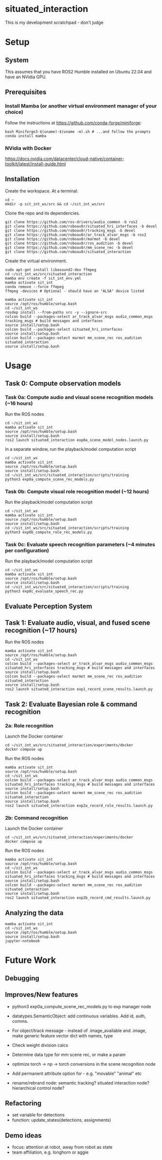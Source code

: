 # situated_interaction
This is my development scratchpad - don't judge

# Setup

## System
This assumes that you have ROS2 Humble installed on Ubuntu 22.04 and have an NVidia GPU.

## Prerequisites
### Install Mamba (or another virtual environment manager of your choice)
Follow the instructions at https://github.com/conda-forge/miniforge:
```curl -L -O "https://github.com/conda-forge/miniforge/releases/latest/download/Miniforge3-$(uname)-$(uname -m).sh"
bash Miniforge3-$(uname)-$(uname -m).sh # ...and follow the prompts
conda install mamba
```
### NVidia with Docker
https://docs.nvidia.com/datacenter/cloud-native/container-toolkit/latest/install-guide.html

## Installation
Create the workspace. At a terminal:
```
cd ~
mkdir -p sit_int_ws/src && cd ~/sit_int_ws/src
```

Clone the repo and its dependencies.
```
git clone https://github.com/ros-drivers/audio_common -b ros2
git clone https://github.com/roboav8r/situated_hri_interfaces -b devel
git clone https://github.com/roboav8r/tracking_msgs -b devel
git clone https://github.com/roboav8r/ar_track_alvar_msgs -b ros2
git clone https://github.com/roboav8r/marmot -b devel
git clone https://github.com/roboav8r/ros_audition -b devel
git clone https://github.com/roboav8r/mm_scene_rec -b devel
git clone https://github.com/roboav8r/situated_interaction

```

Create the virtual environment.
```
sudo apt-get install libasound2-dev ffmpeg
cd ~/sit_int_ws/src/situated_interaction
mamba env create -f sit_int_env.yml
mamba activate sit_int
conda remove --force ffmpeg
ffmpeg -devices # Optional - should have an "ALSA" device listed
```

```
mamba activate sit_int
source /opt/ros/humble/setup.bash
cd ~/sit_int_ws
rosdep install --from-paths src -y --ignore-src
colcon build --packages-select ar_track_alvar_msgs audio_common_msgs tracking_msgs # build messages and interfaces
source install/setup.bash
colcon build --packages-select situated_hri_interfaces
source install/setup.bash
colcon build --packages-select marmot mm_scene_rec ros_audition situated_interaction
source install/setup.bash
```

# Usage
## Task 0: Compute observation models

### Task 0a: Compute audio and visual scene recognition models (~16 hours)
Run the ROS nodes
```
cd ~/sit_int_ws
mamba activate sit_int
source /opt/ros/humble/setup.bash
source install/setup.bash
ros2 launch situated_interaction exp0a_scene_model_nodes.launch.py
```

In a separate window, run the playback/model computation script
```
cd ~/sit_int_ws
mamba activate sit_int
source /opt/ros/humble/setup.bash
source install/setup.bash
cd ~/sit_int_ws/src/situated_interaction/scripts/training
python3 exp0a_compute_scene_rec_models.py
```

### Task 0b: Compute visual role recognition model (~12 hours)
Run the playback/model computation script
```
cd ~/sit_int_ws
mamba activate sit_int
source /opt/ros/humble/setup.bash
source install/setup.bash
cd ~/sit_int_ws/src/situated_interaction/scripts/training
python3 exp0b_compute_role_rec_models.py
```

### Task 0c: Evaluate speech recognition parameters (~4 minutes per configuration)
Run the playback/model computation script
```
cd ~/sit_int_ws
mamba activate sit_int
source /opt/ros/humble/setup.bash
source install/setup.bash
cd ~/sit_int_ws/src/situated_interaction/scripts/training
python3 exp0c_evaluate_speech_rec.py
```

## Evaluate Perception System

## Task 1: Evaluate audio, visual, and fused scene recognition (~17 hours)
Run the ROS nodes
```
mamba activate sit_int
source /opt/ros/humble/setup.bash
cd ~/sit_int_ws
colcon build --packages-select ar_track_alvar_msgs audio_common_msgs situated_hri_interfaces tracking_msgs # build messages and interfaces
source install/setup.bash
colcon build --packages-select marmot mm_scene_rec ros_audition situated_interaction
source install/setup.bash
ros2 launch situated_interaction exp1_record_scene_results.launch.py
```

## Task 2: Evaluate Bayesian role & command recognition

### 2a: Role recognition
Launch the Docker container
```
cd ~/sit_int_ws/src/situated_interaction/experiments/docker
docker compose up
```

Run the ROS nodes
```
mamba activate sit_int
source /opt/ros/humble/setup.bash
cd ~/sit_int_ws
colcon build --packages-select ar_track_alvar_msgs audio_common_msgs situated_hri_interfaces tracking_msgs # build messages and interfaces
source install/setup.bash
colcon build --packages-select marmot mm_scene_rec ros_audition situated_interaction
source install/setup.bash
ros2 launch situated_interaction exp2a_record_role_results.launch.py
```

### 2b: Command recognition
Launch the Docker container
```
cd ~/sit_int_ws/src/situated_interaction/experiments/docker
docker compose up
```

Run the ROS nodes
```
mamba activate sit_int
source /opt/ros/humble/setup.bash
cd ~/sit_int_ws
colcon build --packages-select ar_track_alvar_msgs audio_common_msgs situated_hri_interfaces tracking_msgs # build messages and interfaces
source install/setup.bash
colcon build --packages-select marmot mm_scene_rec ros_audition situated_interaction
source install/setup.bash
ros2 launch situated_interaction exp2b_record_cmd_results.launch.py
```

## Analyzing the data
```
mamba activate sit_int
cd ~/sit_int_ws
source /opt/ros/humble/setup.bash
source install/setup.bash
jupyter-notebook
```


# Future Work

## Debugging

## Improves/New features
- python3 exp0a_compute_scene_rec_models.py to exp manager node

- datatypes.SemanticObject: add continuous variables. Add id, auth, comms.
- For object/track message - instead of .image_available and .image, make generic feature vector dict with names, type
- Check weight division calcs
- Determine data type for mm scene rec, or make a param
- optimize torch -> np -> torch conversions in the scene recognition node
- Add permanent attribute option for - e.g. "movable" "animal" etc
- rename/rebrand node: semantic tracking? situated interaction node? hierarchical control node?

## Refactoring
- set variable for detections
- function: update_states(detections, assignments)

## Demo ideas
- focus: attention at robot, away from robot as state
- team affiliation, e.g. longhorn or aggie
